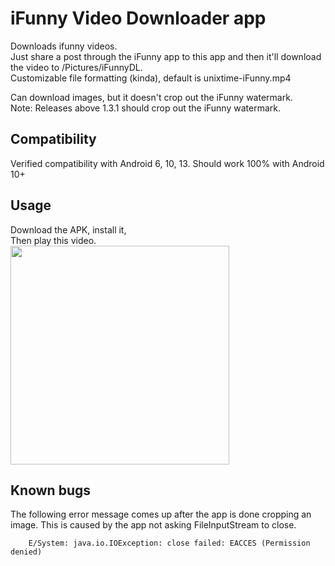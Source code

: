 # iFunny Video Downloader app
Downloads ifunny videos. \
Just share a post through the iFunny app to this app and then it'll download the video to /Pictures/iFunnyDL. \
Customizable file formatting (kinda), default is unixtime-iFunny.mp4

Can download images, but it doesn't crop out the iFunny watermark. \
Note: Releases above 1.3.1 should crop out the iFunny watermark. 

## Compatibility
Verified compatibility with Android 6, 10, 13. 
Should work 100% with Android 10+ 

## Usage
Download the APK, install it, \
Then play this video. \
<a href="https://imgur.com/KhgcT8b"><img width=350 src="https://i.imgur.com/6C7LDXA.png" /></a>

## Known bugs
The following error message comes up after the app is done cropping an image. This is caused by the app not asking FileInputStream to close. 
```agsl
    E/System: java.io.IOException: close failed: EACCES (Permission denied)
```